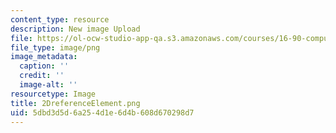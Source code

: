 ```yaml
---
content_type: resource
description: New image Upload
file: https://ol-ocw-studio-app-qa.s3.amazonaws.com/courses/16-90-computational-methods-in-aerospace-engineering-spring-2014/5dbd3d5d6a254d1e6d4b608d670298d7_2DreferenceElement.png
file_type: image/png
image_metadata:
  caption: ''
  credit: ''
  image-alt: ''
resourcetype: Image
title: 2DreferenceElement.png
uid: 5dbd3d5d-6a25-4d1e-6d4b-608d670298d7
---
```


